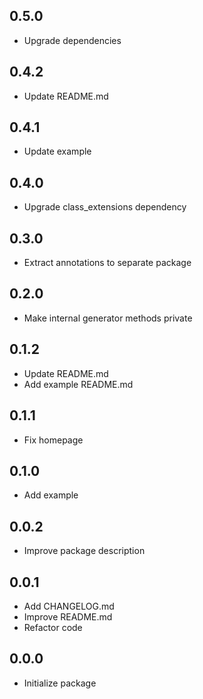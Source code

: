 ## 0.5.0
* Upgrade dependencies

## 0.4.2
* Update README.md

## 0.4.1
* Update example

## 0.4.0
* Upgrade class_extensions dependency

## 0.3.0
* Extract annotations to separate package

## 0.2.0
* Make internal generator methods private

## 0.1.2
* Update README.md
* Add example README.md

## 0.1.1
* Fix homepage

## 0.1.0
* Add example

## 0.0.2
* Improve package description

## 0.0.1
* Add CHANGELOG.md
* Improve README.md
* Refactor code

## 0.0.0
* Initialize package
